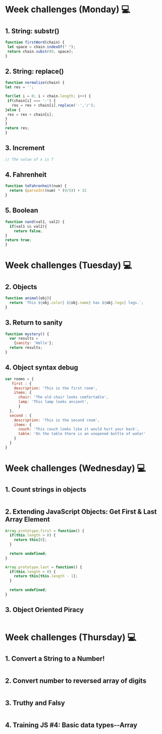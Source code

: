 # Week challenges (Monday) 💻

## 1. String: substr()
```JavaScript
function firstWord(chain) {
 let space = chain.indexOf(" ");
 return chain.substr(0, space);
}
```
## 2. String: replace()
```JavaScript
function normalize(chain) {
let res = '';

for(let i = 0; i < chain.length; i++) {
 if(chain[i] === '-') {
   res = res + chain[i].replace('-','/');
}else {
 res = res + chain[i];
}
}
return res;
}
```
## 3. Increment
```JavaScript
// The value of x is 7
```

## 4. Fahrenheit
```JavaScript
function toFahrenheit(num) {
  return (parseInt(num) * (9/5)) + 32
}
```
## 5. Boolean
```JavaScript
function nand(val1, val2) {
  if(val1 && val2){ 
    return false;
}
return true;
}
```

# Week challenges (Tuesday) 💻

## 2. Objects
```JavaScript
function animal(obj){
  return `This ${obj.color} ${obj.name} has ${obj.legs} legs.`;
}
```
## 3. Return to sanity
```JavaScript
function mystery() {
  var results =
    {sanity: 'Hello'};
  return results;
}
```
## 4. Object syntax debug
```JavaScript
var rooms = {
   first : {
    description: 'This is the first room',
    items: {
      chair: 'The old chair looks comfortable',
      lamp: 'This lamp looks ancient',
      }
  },
  second : {
    description: 'This is the second room',
    items: {
      couch: 'This couch looks like it would hurt your back',
      table: 'On the table there is an unopened bottle of water'
    }
  }
}
```
# Week challenges (Wednesday) 💻

## 1. Count strings in objects
```JavaScript

```
## 2. Extending JavaScript Objects: Get First & Last Array Element
```JavaScript
Array.prototype.first = function() {
  if(this.length > 0) {
    return this[0];
  }
  
  return undefined;
}

Array.prototype.last = function() {
  if(this.length > 0) {
    return this[this.length - 1];
  }
  
  return undefined;
}
```
## 3. Object Oriented Piracy
```JavaScript

```

# Week challenges (Thursday) 💻

## 1. Convert a String to a Number!
```JavaScript

```
## 2. Convert number to reversed array of digits
```JavaScript

```
## 3. Truthy and Falsy
```JavaScript

```
## 4. Training JS #4: Basic data types--Array
```JavaScript

```
